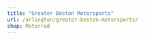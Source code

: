 ```yaml
---
title: "Greater Boston Motorsports"
url: /arlington/greater-boston-motorsports/
shop: Motorrad
---
```

